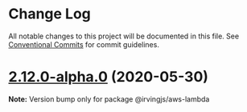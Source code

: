 # Change Log

All notable changes to this project will be documented in this file.
See [Conventional Commits](https://conventionalcommits.org) for commit guidelines.

# [2.12.0-alpha.0](https://github.com/alleyinteractive/irving/packages/aws-lambda/compare/v2.11.0-alpha.5...v2.12.0-alpha.0) (2020-05-30)

**Note:** Version bump only for package @irvingjs/aws-lambda
